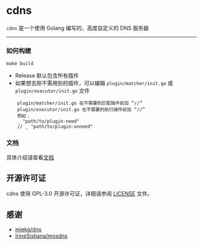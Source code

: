 # cdns

```cdns``` 是一个使用 Golang 编写的，高度自定义的 DNS 服务器

---

### 如何构建
```
make build
```
- Release 默认包含所有插件
- 如果想去除不需用到的插件，可以编辑 ```plugin/matcher/init.go``` 或 ```plugin/executor/init.go``` 文件
```
    plugin/matcher/init.go 在不需要的匹配插件前加 “//”
    plugin/executor/init.go 在不需要的执行插件前加 “//”
    例如：
    _ "path/to/plugin-need"
    // _ "path/to/plugin-unneed"
```

### 文档

具体介绍请查看[文档](https://rnetx.github.io/cdns/)

## 开源许可证

cdns 使用 GPL-3.0 开源许可证，详细请参阅 [LICENSE](LICENSE) 文件。

## 感谢

- [miekg/dns](https://github.com/miekg/dns)
- [IrineSistiana/mosdns](https://github.com/IrineSistiana/mosdns)
